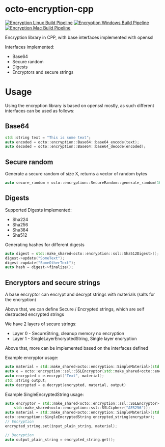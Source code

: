 octo-encryption-cpp
==============

[![Encryption Linux Build Pipeline](https://github.com/ofiriluz/octo-encryption-cpp/actions/workflows/linux.yml/badge.svg)](https://github.com/ofiriluz/octo-encryption-cpp/actions/workflows/linux.yml)
[![Encryption Windows Build Pipeline](https://github.com/ofiriluz/octo-encryption-cpp/actions/workflows/windows.yml/badge.svg)](https://github.com/ofiriluz/octo-encryption-cpp/actions/workflows/windows.yml)
[![Encryption Mac Build Pipeline](https://github.com/ofiriluz/octo-encryption-cpp/actions/workflows/mac.yml/badge.svg)](https://github.com/ofiriluz/octo-encryption-cpp/actions/workflows/mac.yml)

Encryption library in CPP, with base interfaces implemented with openssl

Interfaces implemented:
- Base64
- Secure random
- Digests
- Encryptors and secure strings


Usage
=====

Using the encryption library is based on openssl mostly, as such different interfaces can be used as follows:

Base64
------

```cpp
std::string text = "This is some text";
auto encoded = octo::encryption::Base64::base64_encode(text);
auto decoded = octo::encryption::Base64::base64_decode(encoded);
```

Secure random
-------------

Generate a secure random of size X, returns a vector of random bytes
```cpp
auto secure_random = octo::encryption::SecureRandom::generate_random(10);
```

Digests
-------

Supported Digests implemented:
- Sha224
- Sha256
- Sha384
- Sha512

Generating hashes for different digests
```cpp
auto digest = std::make_shared<octo::encryption::ssl::Sha512Digest>();
digest->update("SomeText");
digest->update("SomeOtherText");
auto hash = digest->finalize();
```

Encryptors and secure strings
-----------------------------

A base encryptor can encrypt and decrypt strings with materials (salts for the encryption)

Above that, we can define Secure / Encrypted strings, which are self destructed encrypted strings

We have 2 layers of secure strings:
- Layer 0 - SecureString, cleanup memory no encryption
- Layer 1 - SingleLayerEncryptedString, Single layer encryption

Above that, more can be implemented based on the interfaces defined

Example encryptor usage:
```cpp
auto material = std::make_shared<octo::encryption::SimpleMaterial>(std::vector<std::string>{"Key1", "Key2", "Key3"});
auto e = octo::encryption::ssl::SSLEncryptor(std::make_shared<octo::encryption::ssl::SSLCipher>("AES256"));
auto encrypted = e.encrypt("Text", material);
std::string output;
auto decrypted = e.decrypt(encrypted, material, output)
```

Example SingleEncryptedString usage:
```cpp
auto encryptor = std::make_shared<octo::encryption::ssl::SSLEncryptor>(
    std::make_shared<octo::encryption::ssl::SSLCipher>("AES256"));
auto material = std::make_shared<octo::encryption::SimpleMaterial>(std::vector<std::string>{"Key1", "Key2", "Key3"});
octo::encryption::SingleEncryptedString encrypted_string(encryptor);
// Encryption
encrypted_string.set(input_plain_string, material);

// Decryption
auto output_plain_string = encrypted_string.get();
```

